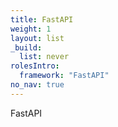 ```yaml
---
title: FastAPI
weight: 1
layout: list
_build:
  list: never
rolesIntro:
  framework: "FastAPI"
no_nav: true
---
```


FastAPI

